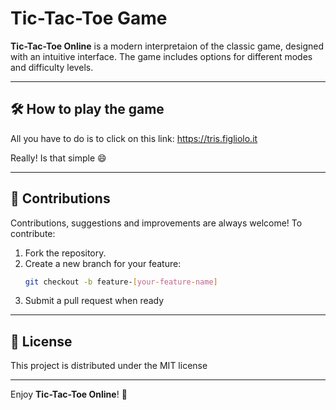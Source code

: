 # Tic-Tac-Toe Game

**Tic-Tac-Toe Online** is a modern interpretaion of the classic game, designed with an intuitive interface. The game includes options for different modes and difficulty levels.

---

## 🛠️ How to play the game

All you have to do is to click on this link: https://tris.figliolo.it

Really! Is that simple 😄

---

## 🤝 Contributions

Contributions, suggestions and improvements are always welcome! To contribute:
1. Fork the repository.
2. Create a new branch for your feature:
   ```bash
   git checkout -b feature-[your-feature-name]
   ```
3. Submit a pull request when ready

---

## 📜 License

This project is distributed under the MIT license

---

Enjoy **Tic-Tac-Toe Online**! 🎉
